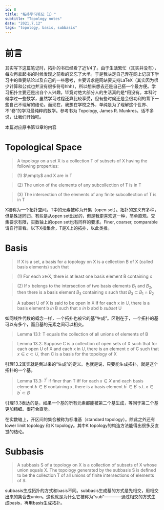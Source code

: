 ```yaml
---
id: 0
title: "拓扑学习笔记（1）"
subtitle: "Topology notes"
date: "2021.7.12"
tags: "topology, basis, subbasis"
---
```




# 前言

其实写下这篇笔记时，拓扑的书已经看了近1/4了。由于生活繁忙（其实并没有），每次再拿起书的时候发现之前看的又忘了大半。于是我决定自己弄在网上记录下学习中的重要结论以及自己的一些思考，主要诉求是网站要支持LaTeX（其实因为很少计算和公式也并没有很多符号hhh），所以想来想去还是自己搭一个最方便。学习拓扑主要还是出自个人兴趣，毕竟对绝大部分人的生活真的是*用没有。本科时候学过一些数学，虽然学习过程还算比较享受，但有些时候还是会很功利的背下一些自己不理解的结论。而现在，我想在学校之外，单纯是为了理解这个世界、不“卷”的学习最纯粹的数学。参考书为 Topology, James R. Munkres。话不多说，让我们开始吧。

本篇对应原书第13章的内容

# Topological Space

> A topology on a set X is a collection T of subsets of X having the following properties:

>(1) $`\empty`$ and X are in T

>(2) The union of the elements of any subcollection of T is in T

>(3) The intersection of the elements of any finite subcollection of T is in T

X被称为一个拓扑空间。T中的元素被称为开集（open set）。拓扑的定义有多种，但是殊途同归。有些是从open set出发的，但是我更喜欢这一种，简单直观。交集要求有限，实数轴上的open set也有同样的要求。Finer, coarser, comparable请自行查看。以下X指集合，T是X上的拓扑，以此类推。

# Basis
> If X is a set, a basis for a topology on X is a cellection B of X (called basis elements) such that

>(1) For each x$`\in`$X, there is at least one basis element B containing x

>(2) If x belongs to the intersection of two basis elements $`B_1`$ and $`B_2`$, then there is a basis element $`B_3`$ containing x such that $`B_3`$ $`\subset`$ $`B_1`$ $`\cap`$ $`B_2`$

>A subset U of X is said to be open in X if for each x $`in`$ U, there is a basis element b $`in`$ B such that x $`in`$ b abd b $`subset`$ U

如同线性代数的概念一样，一个拓扑也被它的基“生成”。区别在于，一个拓扑的基可以有多个，而且基的元素之间可以相交。

> Lemma 13.1: 
> T equals the collection of all unions of elements of B

> Lemma 13.2: 
> Suppose C is a collection of open sets of X such that for each open U of X and each x in U, there is an element c of C such that $`x \in c \subset U`$, then C is a basis for the topology of X

引理13.2其实就是倒过来的“生成”的定义。也就是说，只要能生成拓扑，就是这个拓扑的一个基。

> Lemma 13.3: 
> $`T^{\prime}`$ if finer than T iff for each $`x \in X`$ and each basis element $`b \in B`$ containing x, there is a basis element $`b^{\prime} \in B^{\prime}`$ s.t. $`x \in b^{\prime} \subset B`$  

引理13.3表达的是，如果一个基的所有元素都能被第二个基生成，等同于第二个基更加精细。很符合直觉。

在实数轴上，开区间的集合被称为标准基（standard topology）。除此之外还有lower limit topology 和 K topology。其中K topology的构造方法能得出很多反直觉的结论。

# Subbasis
> A subbasis S of a topology on X is a collection of subsets of X whose union equals X. The topology generated by the subbasis S is defined to be the collection T of all unions of finite intersections of elements of S. 

subbasis生成拓扑的方式和basis不同。subbasis生成基的方式是先相交，用相交出来的集合去union。这也就是为什么它被称为“sub”————通过相交的方式生成basis，再用basis生成拓扑。